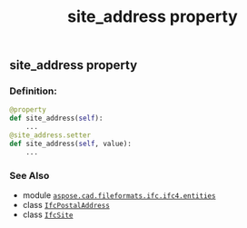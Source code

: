 ﻿---
title: site_address property
second_title: Aspose.CAD for Python via .NET API References
description: 
type: docs
weight: 190
url: /python-net/aspose.cad.fileformats.ifc.ifc4.entities/ifcsite/site_address/
is_root: false
---

## site_address property

### Definition:
```python
@property
def site_address(self):
    ...
@site_address.setter
def site_address(self, value):
    ...
```

### See Also
* module [`aspose.cad.fileformats.ifc.ifc4.entities`](../../)
* class [`IfcPostalAddress`](/cad/python-net/aspose.cad.fileformats.ifc.ifc4.entities/ifcpostaladdress)
* class [`IfcSite`](/cad/python-net/aspose.cad.fileformats.ifc.ifc4.entities/ifcsite)
